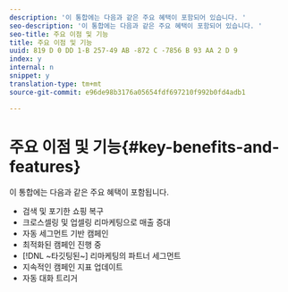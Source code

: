 ```yaml
---
description: '이 통합에는 다음과 같은 주요 혜택이 포함되어 있습니다. '
seo-description: '이 통합에는 다음과 같은 주요 혜택이 포함되어 있습니다. '
seo-title: 주요 이점 및 기능
title: 주요 이점 및 기능
uuid: 819 D 0 DD 1-B 257-49 AB -872 C -7856 B 93 AA 2 D 9
index: y
internal: n
snippet: y
translation-type: tm+mt
source-git-commit: e96de98b3176a05654fdf697210f992b0fd4adb1

---
```



# 주요 이점 및 기능{#key-benefits-and-features}

이 통합에는 다음과 같은 주요 혜택이 포함됩니다.

* 검색 및 포기한 쇼핑 복구
* 크로스셀링 및 업셀링 리마케팅으로 매출 증대
* 자동 세그먼트 기반 캠페인
* 최적화된 캠페인 진행 중
* [!DNL ~타깃팅된~] 리마케팅의 파트너 세그먼트
* 지속적인 캠페인 지표 업데이트
* 자동 대화 트리거

